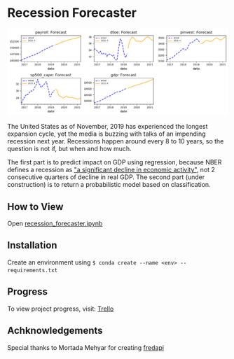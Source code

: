 # Recession Forecaster

![](forecast.png)

The United States as of November, 2019 has experienced the longest expansion cycle, yet the media is buzzing with talks of an impending recession next year. Recessions happen around every 8 to 10 years, so the question is not if, but when and how much. 

The first part is to predict impact on GDP using regression, because NBER defines a recession as ["a significant decline in economic activity"](https://www.nber.org/cycles.html), not 2 consecutive quarters of decline in real GDP. The second part (under construction) is to return a probabilistic model based on classification.

## How to View

Open [recession_forecaster.ipynb](https://github.com/whatguts/python-recession-forecaster/blob/master/recession_forecaster.ipynb)

## Installation

Create an environment using
`$ conda create --name <env> --requirements.txt`

## Progress

To view project progress, visit: [Trello](https://trello.com/b/gLPiJZaJ/python-recession-forecaster)

## Achknowledgements
Special thanks to Mortada Mehyar for creating [fredapi](https://github.com/mortada/fredapi)